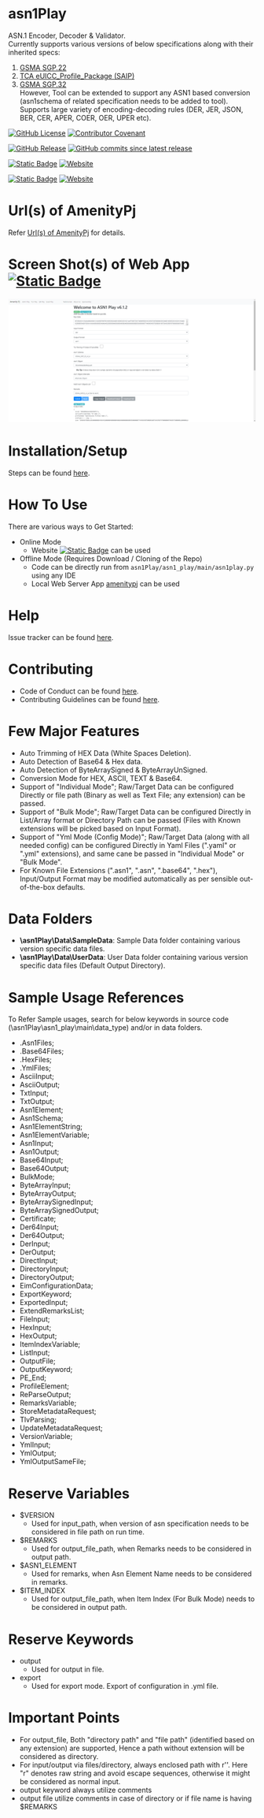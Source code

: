 # asn1Play
ASN.1 Encoder, Decoder & Validator.
<BR>Currently supports various versions of below specifications along with their inherited specs:
1. [GSMA SGP.22](https://www.gsma.com/esim/esim-specification/ "GSMA SGP.22" )
1. [TCA eUICC_Profile_Package (SAIP)](https://trustedconnectivityalliance.org/technology-library-sim-specifications/ "SAIP")
1. [GSMA SGP.32](https://www.gsma.com/esim/esim-specification/ "GSMA SGP.32" )
<BR>However, Tool can be extended to support any ASN1 based conversion (asn1schema of related specification needs to be added to tool).
<BR>Supports large variety of encoding-decoding rules (DER, JER, JSON, BER, CER, APER, COER, OER, UPER etc).

[![GitHub License](https://img.shields.io/github/license/impratikjaiswal/asn1Play)](LICENSE)
[![Contributor Covenant](https://img.shields.io/badge/Contributor%20Covenant-2.1-4baaaa.svg)](CODE_OF_CONDUCT.md)

[![GitHub Release](https://img.shields.io/github/v/release/impratikjaiswal/asn1Play)](https://github.com/impratikjaiswal/asn1Play/releases/latest)
[![GitHub commits since latest release](https://img.shields.io/github/commits-since/impratikjaiswal/asn1Play/latest)](https://github.com/impratikjaiswal/asn1Play/commits/main/)

[![Static Badge](https://img.shields.io/badge/amenitypj.in/asn1Play-a?label=website%20url)](https://amenitypj.in/asn1Play)
[![Website](https://img.shields.io/website?url=https://amenitypj.in/asn1Play&label=website%20status)](https://amenitypj.in/asn1Play)

[![Static Badge](https://img.shields.io/badge/impratikjaiswal.github.io/asn1Play-a?label=gihub%20website%20url)](https://impratikjaiswal.github.io/asn1Play)
[![Website](https://img.shields.io/website?url=https://impratikjaiswal.github.io/asn1Play&label=website%20status)](https://impratikjaiswal.github.io/asn1Play)

# Url(s) of AmenityPj 
Refer [Url(s) of AmenityPj](https://impratikjaiswal.github.io/amenitypj/#urls-of-amenitypj) for details.

# Screen Shot(s) of Web App [![Static Badge](https://img.shields.io/badge/amenitypj.in-a)](https://amenitypj.in/) 
![sample_web_1](https://github.com/impratikjaiswal/asn1Play/blob/main/static/images/sample_web_1.gif?raw=true)

# Installation/Setup
Steps can be found [here](https://github.com/impratikjaiswal/pythonHelpers/blob/main/HOW_TO_INSTALL_PYTHON_APPS.md).

# How To Use
There are various ways to Get Started:

  - Online Mode
    - Website [![Static Badge](https://img.shields.io/badge/amenitypj.in-a)](https://amenitypj.in/) can be used
  - Offline Mode (Requires Download / Cloning of the Repo)
    - Code can be directly run from ```asn1Play/asn1_play/main/asn1play.py``` using any IDE
    - Local Web Server App [amenitypj](https://github.com/impratikjaiswal/amenitypj) can be used

# Help
Issue tracker can be found [here](CONTRIBUTING.md#issue-tracker).

# Contributing
 - Code of Conduct can be found [here](CODE_OF_CONDUCT.md).
 - Contributing Guidelines can be found [here](CONTRIBUTING.md).

# Few Major Features

  - Auto Trimming of HEX Data (White Spaces Deletion).
  - Auto Detection of Base64 & Hex data.
  - Auto Detection of ByteArraySigned & ByteArrayUnSigned.
  - Conversion Mode for HEX, ASCII, TEXT & Base64.
  - Support of "Individual Mode"; Raw/Target Data can be configured Directly or file path (Binary as well as Text File; any extension) can be passed.
  - Support of "Bulk Mode"; Raw/Target Data can be configured Directly in List/Array format or Directory Path can be passed (Files with Known extensions will be picked based on Input Format).
  - Support of "Yml Mode (Config Mode)"; Raw/Target Data (along with all needed config) can be configured Directly in Yaml Files (".yaml" or ".yml" extensions), and same cane be passed in "Individual Mode" or "Bulk Mode".
  - For Known File Extensions (".asn1", ".asn", ".base64", ".hex"), Input/Output Format may be modified automatically as per sensible out-of-the-box defaults.

# Data Folders

  - <b>\asn1Play\Data\SampleData</b>: Sample Data folder containing various version specific data files.
  - <b>\asn1Play\Data\UserData</b>: User Data folder containing various version specific data files (Default Output Directory).

# Sample Usage References

To Refer Sample usages, search for below keywords in source code (\asn1Play\asn1_play\main\data_type) and/or in data folders.
  - .Asn1Files;
  - .Base64Files;
  - .HexFiles;
  - .YmlFiles;
  - AsciiInput;
  - AsciiOutput;
  - TxtInput;
  - TxtOutput;
  - Asn1Element;
  - Asn1Schema;
  - Asn1ElementString;
  - Asn1ElementVariable;
  - Asn1Input;
  - Asn1Output;
  - Base64Input;
  - Base64Output;
  - BulkMode;
  - ByteArrayInput;
  - ByteArrayOutput;
  - ByteArraySignedInput;
  - ByteArraySignedOutput;
  - Certificate;
  - Der64Input;
  - Der64Output;
  - DerInput;
  - DerOutput;
  - DirectInput;
  - DirectoryInput;
  - DirectoryOutput;
  - EimConfigurationData;
  - ExportKeyword;
  - ExportedInput;
  - ExtendRemarksList;
  - FileInput;
  - HexInput;
  - HexOutput;
  - ItemIndexVariable;
  - ListInput;
  - OutputFile;
  - OutputKeyword;
  - PE_End;
  - ProfileElement;
  - ReParseOutput;
  - RemarksVariable;
  - StoreMetadataRequest;
  - TlvParsing;
  - UpdateMetadataRequest;
  - VersionVariable;
  - YmlInput;
  - YmlOutput;
  - YmlOutputSameFile;

# Reserve Variables

  - $VERSION
    - Used for input_path, when version of asn specification needs to be considered in file path on run time.
  - $REMARKS
    - Used for output_file_path, when Remarks needs to be considered in output path.
  - $ASN1_ELEMENT
    - Used for remarks, when Asn Element Name needs to be considered in remarks.
  - $ITEM_INDEX
    - Used for output_file_path, when Item Index (For Bulk Mode) needs to be considered in output path.

# Reserve Keywords
  - output
    - Used for output in file.
  - export
    - Used for export mode. Export of configuration in .yml file.

# Important Points

  - For output_file, Both "directory path" and "file path" (identified based on any extension) are supported, Hence a path without extension will be considered as directory. 
  - For input/output via files/directory, always enclosed path with r''. Here "r" denotes raw string and avoid escape sequences, otherwise it might be considered as normal input. 
  - output keyword always utilize comments
  - output file utilize comments in case of directory or if file name is having $REMARKS
